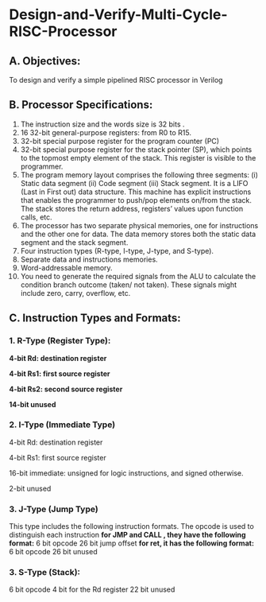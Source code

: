 # Design-and-Verify-Multi-Cycle-RISC-Processor 

## A. Objectives: 
To design and verify a simple pipelined RISC processor in Verilog  
## B. Processor Specifications: 
1. The instruction size and the words size is 32 bits .
2. 16 32-bit general-purpose registers: from R0 to R15.
3. 32-bit special purpose register for the program counter (PC)
4. 32-bit special purpose register for the stack pointer (SP), which points to the topmost empty element of
the stack. This register is visible to the programmer.
5. The program memory layout comprises the following three segments:
(i) Static data segment
(ii) Code segment
(iii) Stack segment. It is a LIFO (Last in First out) data structure. This machine has explicit instructions
that enables the programmer to push/pop elements on/from the stack. The stack stores the
return address, registers’ values upon function calls, etc.
6. The processor has two separate physical memories, one for instructions and the other one for data. The
data memory stores both the static data segment and the stack segment.
7. Four instruction types (R-type, I-type, J-type, and S-type).
8. Separate data and instructions memories.
9. Word-addressable memory.
10. You need to generate the required signals from the ALU to calculate the condition branch outcome
(taken/ not taken). These signals might include zero, carry, overflow, etc.
## C. Instruction Types and Formats:
### 1. R-Type (Register Type): 
 **4-bit Rd: destination register**
 
 **4-bit Rs1: first source register**
 
**4-bit Rs2: second source register**

**14-bit unused** 
### 2. I-Type (Immediate Type) 
4-bit Rd: destination register 

4-bit Rs1: first source register

16-bit immediate: unsigned for logic instructions, and signed otherwise.

2-bit unused 
### 3. J-Type (Jump Type) 
This type includes the following instruction formats. The opcode is used to distinguish each instruction
**for JMP and CALL , they have the following format:**
6 bit opcode 
26 bit jump offset
**for ret, it has the following format:** 
6 bit opcode 
26 bit unused  
### 3. S-Type (Stack):
6 bit opcode 
4 bit for the Rd register 
22 bit unused  









